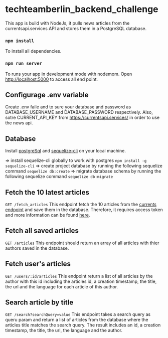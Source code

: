# techteamberlin_backend_challenge

This app is build with NodeJs, it pulls news articles from the currentsapi.services API and stores them in a PostgreSQL database.

### `npm install`

To install all dependencies.

### `npm run server`

To runs your app in development mode with nodemom.
Open [http://localhost:5000](http://localhost:5000) to access all end point.

## Configurage .env variable

Create .env faile and to sure your database and password as DATABASE_USERNAME and DATABASE_PASSWORD respectively. Also, sotre CURRENT_API_KEY from https://currentsapi.services/ in order to use the news api.

## Database

Install [postgreSql](https://www.postgresql.org/download/) and [sequelize-cli](http://docs.sequelizejs.com/) on your local machine.

=> install sequelize-cli globally to work with postgres
`npm install -g sequelize-cli`
=> create project database by running the following sequelize command
`sequelize db:create`
=> migrate database schema by running the following sequelize command
`sequelize db:migrate`

## Fetch the 10 latest articles

`GET /fetch_articles`
This endpoint fetch the 10 articles from the [currents endpoint](https://api.currentsapi.services/v1/latest-news) and save them in the database. Therefore, it requires access token and more information can be found [here](https://currentsapi.services/).

## Fetch all saved articles

`GET /articles`
This endpoint should return an array of all articles with thier authors saved in the database.

## Fetch user's articles

`GET /users/:id/articles`
This endpoint return a list of all articles by the author with this id including the articles id, a creation timestamp, the title, the url and the language for each article of this author.

## Search article by title

`GET /search?searchQuery=value`
This endpoint takes a search query as queru param and return a list of articles from the database where the articles title matches the search query. The result includes an id, a creation timestamp, the title, the url, the language and the author.
